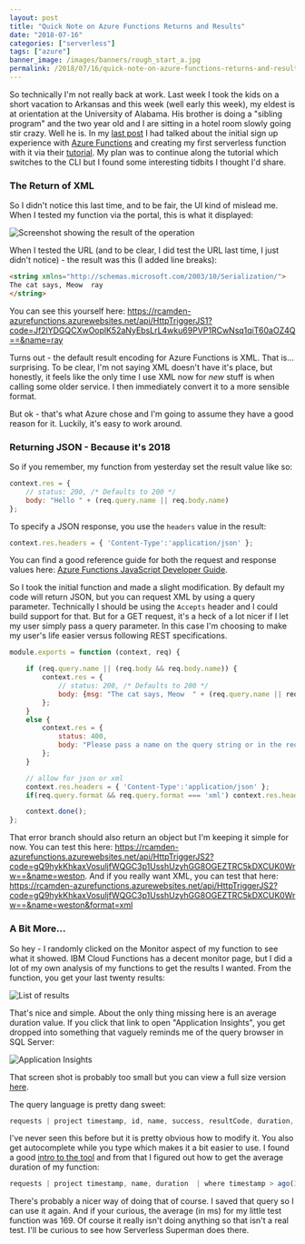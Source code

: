 ```yaml
---
layout: post
title: "Quick Note on Azure Functions Returns and Results"
date: "2018-07-16"
categories: ["serverless"]
tags: ["azure"]
banner_image: /images/banners/rough_start_a.jpg
permalink: /2018/07/16/quick-note-on-azure-functions-returns-and-results
---
```


So technically I'm not really back at work. Last week I took the kids on a short vacation to Arkansas and this week (well early this week), my eldest is at orientation at the University of Alabama. His brother is doing a "sibling program" and the two year old and I are sitting in a hotel room slowly going stir crazy. Well he is. In my [last post](https://www.raymondcamden.com/2018/07/06/my-rough-start-with-azure-functions) I had talked about the initial sign up experience with [Azure Functions](https://azure.microsoft.com/en-us/services/functions/) and creating my first serverless function with it via their [tutorial](https://docs.microsoft.com/en-us/azure/azure-functions/functions-create-first-azure-function). My plan was to continue along the tutorial which switches to the CLI but I found some interesting tidbits I thought I'd share.

### The Return of XML

So I didn't notice this last time, and to be fair, the UI kind of mislead me. When I tested my function via the portal, this is what it displayed:

![Screenshot showing the result of the operation](https://static.raymondcamden.com/images/2018/07/af16-1a.jpg)

When I tested the URL (and to be clear, I did test the URL last time, I just didn't notice) - the result was this (I added line breaks):

```html
<string xmlns="http://schemas.microsoft.com/2003/10/Serialization/">
The cat says, Meow  ray
</string>
```

You can see this yourself here: <https://rcamden-azurefunctions.azurewebsites.net/api/HttpTriggerJS1?code=Jf2lYDGQCXwOoplK52aNyEbsLrL4wku69PVP1RCwNsq1qiT60aOZ4Q==&name=ray>

Turns out - the default result encoding for Azure Functions is XML. That is... surprising. To be clear, I'm not saying XML doesn't have it's place, but honestly, it feels like the only time I use XML now for *new* stuff is when calling some older service. I then immediately convert it to a more sensible format. 

But ok - that's what Azure chose and I'm going to assume they have a good reason for it. Luckily, it's easy to work around.

### Returning JSON - Because it's 2018

So if you remember, my function from yesterday set the result value like so:

```js
context.res = {
	// status: 200, /* Defaults to 200 */
	body: "Hello " + (req.query.name || req.body.name)
};
```

To specify a JSON response, you use the `headers` value in the result:

```js
context.res.headers = { 'Content-Type':'application/json' };
```

You can find a good reference guide for both the request and response values here: [Azure Functions JavaScript Developer Guide](https://docs.microsoft.com/en-us/azure/azure-functions/functions-reference-node). 

So I took the initial function and made a slight modification. By default my code will return JSON, but you can request XML by using a query parameter. Technically I should be using the `Accepts` header and I could build support for that. But for a GET request, it's a heck of a lot nicer if I let my user simply pass a query parameter. In this case I'm choosing to make my user's life easier versus following REST specifications.

```js
module.exports = function (context, req) {

    if (req.query.name || (req.body && req.body.name)) {
        context.res = {
            // status: 200, /* Defaults to 200 */
            body: {msg: "The cat says, Meow  " + (req.query.name || req.body.name) }
        };
    }
    else {
        context.res = {
            status: 400,
            body: "Please pass a name on the query string or in the request body"
        };
    }

    // allow for json or xml
    context.res.headers = { 'Content-Type':'application/json' };
    if(req.query.format && req.query.format === 'xml') context.res.headers['Content-Type'] = 'application/xml';

    context.done();
};
```

That error branch should also return an object but I'm keeping it simple for now. You can test this here: <https://rcamden-azurefunctions.azurewebsites.net/api/HttpTriggerJS2?code=gQ9hykKhkaxVosuljfWQGC3p1UsshUzyhGG8OGEZTRC5kDXCUK0Wrw==&name=weston>. And if you really want XML, you can test that here: <https://rcamden-azurefunctions.azurewebsites.net/api/HttpTriggerJS2?code=gQ9hykKhkaxVosuljfWQGC3p1UsshUzyhGG8OGEZTRC5kDXCUK0Wrw==&name=weston&format=xml>

### A Bit More...

So hey - I randomly clicked on the Monitor aspect of my function to see what it showed. IBM Cloud Functions has a decent monitor page, but I did a lot of my own analysis of my functions to get the results I wanted. From the function, you get your last twenty results:

![List of results](https://static.raymondcamden.com/images/2018/07/af16-2.jpg)

That's nice and simple. About the only thing missing here is an average duration value. If you click that link to open "Application Insights", you get dropped into something that vaguely reminds me of the query browser in SQL Server:

![Application Insights](https://static.raymondcamden.com/images/2018/07/af16-3.jpg)

That screen shot is probably too small but you can view a full size version <a href="https://static.raymondcamden.com/images/2018/07/af16-3.png" target="_new">here</a>.

The query language is pretty dang sweet:

```js
requests | project timestamp, id, name, success, resultCode, duration, operation_Id | where timestamp > ago(30d) | where name == 'HttpTriggerJS1' | order by timestamp desc | take 50
```

I've never seen this before but it is pretty obvious how to modify it. You also get autocomplete while you type which makes it a bit easier to use. I found a good [intro to the tool](https://docs.microsoft.com/en-us/azure/application-insights/app-insights-analytics-tour) and from that I figured out how to get the average duration of my function:

```js
requests | project timestamp, name, duration  | where timestamp > ago(30d) | where name == 'HttpTriggerJS1' | summarize avg(duration)
```

There's probably a nicer way of doing that of course. I saved that query so I can use it again. And if your curious, the average (in ms) for my little test function was 169. Of course it really isn't doing anything so that isn't a real test. I'll be curious to see how Serverless Superman does there.
